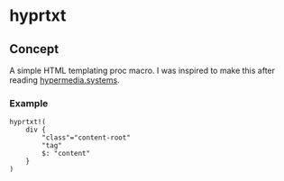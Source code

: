 # hyprtxt

## Concept

A simple HTML templating proc macro. I was inspired to make this after reading [hypermedia.systems](https://hypermedia.systems).

### Example

```
hyprtxt!(
    div {
        "class"="content-root"
        "tag"
        $: "content"
    }
)
```
